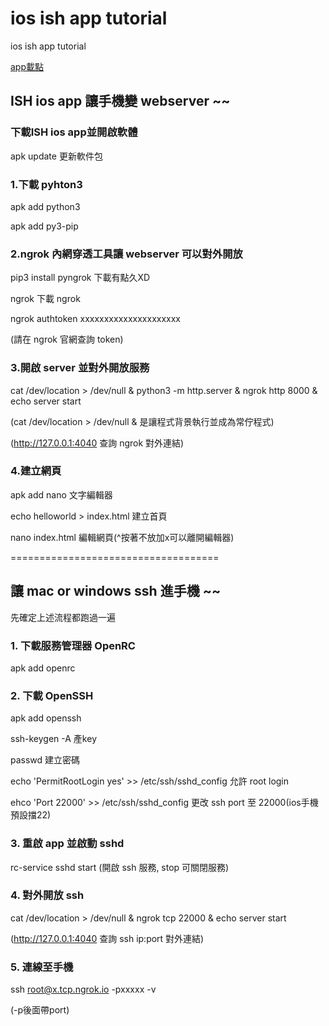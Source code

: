 # ios ish app tutorial

ios ish app tutorial

[app載點](https://apps.apple.com/tw/app/ish-shell/id1436902243)

## ISH ios app 讓手機變 webserver ~~

### 下載ISH ios app並開啟軟體
apk update 更新軟件包

### 1.下載 pyhton3
apk add python3

apk add py3-pip

### 2.ngrok 內網穿透工具讓 webserver 可以對外開放
pip3 install pyngrok 下載有點久XD

ngrok 下載 ngrok

ngrok authtoken xxxxxxxxxxxxxxxxxxxxx 

(請在 ngrok 官網查詢 token)

### 3.開啟 server 並對外開放服務
cat /dev/location > /dev/null & python3 -m http.server & ngrok http 8000 & echo server start

(cat /dev/location > /dev/null & 是讓程式背景執行並成為常佇程式)

(http://127.0.0.1:4040 查詢 ngrok 對外連結)

### 4.建立網頁
apk add nano 文字編輯器

echo helloworld > index.html 建立首頁

nano index.html 編輯網頁(^按著不放加x可以離開編輯器)



====================================

## 讓 mac or windows ssh 進手機 ~~
先確定上述流程都跑過一遍

### 1. 下載服務管理器 OpenRC
apk add openrc

### 2. 下載 OpenSSH
apk add openssh

ssh-keygen -A 產key

passwd 建立密碼

echo 'PermitRootLogin yes' >> /etc/ssh/sshd_config 允許 root login

ehco 'Port 22000' >> /etc/ssh/sshd_config 更改 ssh port 至 22000(ios手機預設擋22)

### 3. 重啟 app 並啟動 sshd
rc-service sshd start (開啟 ssh 服務, stop 可關閉服務)

### 4. 對外開放 ssh
cat /dev/location > /dev/null & ngrok tcp 22000 & echo server start

(http://127.0.0.1:4040 查詢 ssh ip:port 對外連結)

### 5. 連線至手機
ssh root@x.tcp.ngrok.io -pxxxxx -v

(-p後面帶port)
